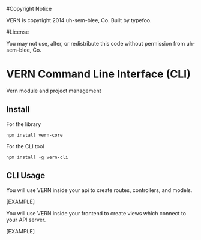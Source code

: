 #Copyright Notice

VERN is copyright 2014 uh-sem-blee, Co. Built by typefoo.

#License

You may not use, alter, or redistribute this code without permission from uh-sem-blee, Co.

# VERN Command Line Interface (CLI)

Vern module and project management

## Install

For the library

`npm install vern-core`

For the CLI tool

`npm install -g vern-cli`

## CLI Usage

You will use VERN inside your api to create routes, controllers, and models.

[EXAMPLE]

You will use VERN inside your frontend to create views which connect to your API server.

[EXAMPLE]